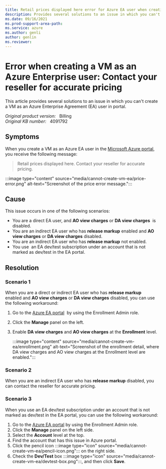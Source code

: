 ```yaml
---
title: Retail prices displayed here error for Azure EA user when creating VM
description: Provides several solutions to an issue in which you can't create a VM as an Azure Enterprise Agreement (EA) user in portal.
ms.date: 09/16/2021
ms.prod-support-area-path: 
ms.service: azure
ms.author: genli
author: genlin
ms.reviewer: 
---
```

# Error when creating a VM as an Azure Enterprise user: Contact your reseller for accurate pricing

This article provides several solutions to an issue in which you can't create a VM as an Azure Enterprise Agreement (EA) user in portal.

_Original product version:_ &nbsp; Billing  
_Original KB number:_ &nbsp; 4091792

## Symptoms

When you create a VM as an Azure EA user in the [Microsoft Azure portal](https://portal.azure.com/), you receive the following message:

> Retail prices displayed here. Contact your reseller for accurate pricing.

:::image type="content" source="media/cannot-create-vm-ea/price-error.png" alt-text="Screenshot of the price error message.":::

## Cause

This issue occurs in one of the following scenarios:

- You are a direct EA user, and **AO view charges** or **DA view charges**  is disabled.
- You are an indirect EA user who has **release markup** enabled and **AO view charges** or **DA view charges** disabled.
- You are an indirect EA user who has **release markup** not enabled.
- You use  an EA dev/test subscription under an account that is not marked as dev/test in the EA portal.

## Resolution

### Scenario 1

When you are a direct or indirect EA user who has **release markup** enabled and **AO view charges** or **DA view charges** disabled, you can use the following workaround:

1. Go to the [Azure EA portal](https://ea.azure.com/)  by using the Enrollment Admin role.
2. Click the **Manage** panel on the left.
3. Enable **DA view charges** and **AO view charges** at the **Enrollment** level.

    :::image type="content" source="media/cannot-create-vm-ea/enrollment.png" alt-text="Screenshot of the enrollment detail, where DA view charges and AO view charges at the Enrollment level are enabled.":::

### Scenario 2

When you are an indirect EA user who has **release markup** disabled, you can contact the reseller for accurate pricing.

### Scenario 3

When you use an EA dev/test subscription under an account that is not marked as dev/test in the EA portal, you can use the following workaround:

1. Go to the [Azure EA portal](https://ea.azure.com/) by using the Enrollment Admin role.
2. Click the **Manage** panel on the left side.
3. Select the **Account** level at the top.
4. Find the account that has this issue in Azure portal.
5. Click the pencil icon :::image type="icon" source="media/cannot-create-vm-ea/pencil-icon.png"::: on the right side.
6. Check the **Dev/Test** box :::image type="icon" source="media/cannot-create-vm-ea/devtest-box.png":::, and then click **Save**.
